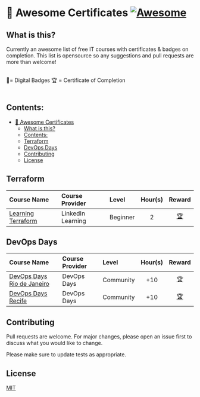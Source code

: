 # 🏅 Awesome Certificates [![Awesome](https://awesome.re/badge-flat2.svg)](https://awesome.re)

## What is this?
Currently an awesome list of free IT courses with certificates &amp; badges on completion. 
This list is opensource so any suggestions and pull requests are more than welcome!

</br>
🏅= Digital Badges 🏆 = Certificate of Completion
<br></br>

## Contents:
- [🏅 Awesome Certificates ](#-awesome-certificates-)
  - [What is this?](#what-is-this)
  - [Contents:](#contents)
  - [Terraform](#terraform)
  - [DevOps Days](#devops-days)
  - [Contributing](#contributing)
  - [License](#license)

## Terraform
| Course Name | Course Provider | Level | Hour(s) | Reward |
| :------------- |:-------------|:-------------|:-------------:|:-----:|
| [Learning Terraform](https://www.linkedin.com/learning/learning-terraform-15575129/learn-terraform-for-your-cloud-infrastructure?autoplay=true)| LinkedIn Learning | Beginner | 2 | [🏆](https://github.com/amaurybsouza/devops-lifelong-learner/blob/main/certificates/terraform-certified-linkedin.pdf)

## DevOps Days
| Course Name | Course Provider | Level | Hour(s) | Reward |
| :------------- |:-------------|:-------------|:-------------:|:-----:|
| [DevOps Days Rio de Janeiro](https://devopsdays.org/events/2022-rio-de-janeiro/welcome/)| DevOps Days | Community | +10 | [🏆](teste)
| [DevOps Days Recife](https://devopsdays.org/events/2022-recife/welcome/)| DevOps Days | Community | +10 | [🏆](teste)



## Contributing
Pull requests are welcome. For major changes, please open an issue first
to discuss what you would like to change.

Please make sure to update tests as appropriate.

## License
[MIT](https://choosealicense.com/licenses/mit/)







